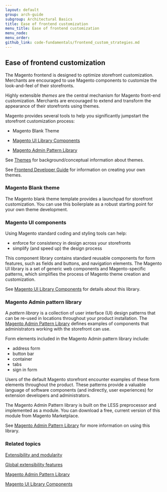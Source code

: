 ```yaml
---
layout: default
group: arch-guide
subgroup: Architectural Basics
title: Ease of frontend customization
menu_title: Ease of frontend customization 
menu_node: 
menu_order: 
github_link: code-fundamentals/frontend_custom_strategies.md
---
```


<h2 id="m2arch-whatis-overview">Ease of frontend customization</h2>


The Magento frontend is designed to optimize storefront customization. Merchants are encouraged to use Magento components to customize the look-and-feel of their storefronts. 

Highly extensible <i>themes</i> are the central mechanism for Magento front-end customization. Merchants are encouraged to extend and transform the appearance of their storefronts using themes.

Magento provides several tools to help you significantly jumpstart the storefront customization process: 

* Magento Blank Theme

* <a href="{{ site.gdeurl }}ui-components/ui-component.html">Magento UI Library Components</a>

* <a href="{{ site.gdeurl }}pattern-library/bk-pattern.html">Magento Admin Pattern Library</a>



See <a href="{{ site.gdeurl }}architecture/view/arch_themes.html">Themes</a> for background/conceptual information about themes. 

See <a href="{{ site.gdeurl }}frontend-dev-guide/bk-frontend-dev-guide.html">Frontend Developer Guide</a> for information on creating your own themes.  

 

<h3>Magento Blank theme</h3>
The Magento blank theme template provides a launchpad for storefront customization. You can use this boilerplate as a robust starting point for your own theme development. 


<h3>Magento UI components</h3>
Using Magento standard coding and styling tools can help: 

* enforce for consistency in design across your storefronts 
* simplify (and speed up) the design process

This component library contains standard reusable components for form features, such as fields and buttons, and navigation elements. The Magento UI library is a set of generic web components and Magento-specific patterns, which simplifies the process of Magento theme creation and customization.

See <a href="{{ site.gdeurl }}ui-components/ui-component.html">Magento UI Library Components</a> for details about this library. 

<h3>Magento Admin pattern library</h3>

A <i>pattern library</i> is a collection of user interface (UI) design patterns that can be re-used in locations throughout your product installation. The <a href="{{ site.gdeurl }}pattern-library/bk-pattern.html">Magento Admin Pattern Library</a> defines examples of components that administrators working with the storefront can use. 

Form elements included in the Magento Admin pattern library include:

* address form 
* button bar
* container
* tabs
* sign in form

Users of the default Magento storefront encounter examples of these form elements throughout the product. These patterns provide a valuable language of software components (and indirectly, user experiences) for extension developers and administrators.  


The Magento Admin Pattern library is built on the LESS preprocessor and implemented as a module. You can download a free, current version of this module from Magento Marketplace. 


See <a href="{{ site.gdeurl }}pattern-library/bk-pattern.html">Magento Admin Pattern Library</a> for more information on using this library. 


<h3 id="m2arch-related">Related topics</h3>

<a href="{{ site.gdeurl }}architecture/extensibility.html">Extensibility and modularity</a>

<a href="{{ site.gdeurl }}architecture/global_extensibility_features.html">Global extensibility features</a>

<a href="{{ site.gdeurl }}pattern-library/bk-pattern.html">Magento Admin Pattern Library</a>

<a href="{{ site.gdeurl }}ui-components/ui-component.html">Magento UI Library Components</a>





